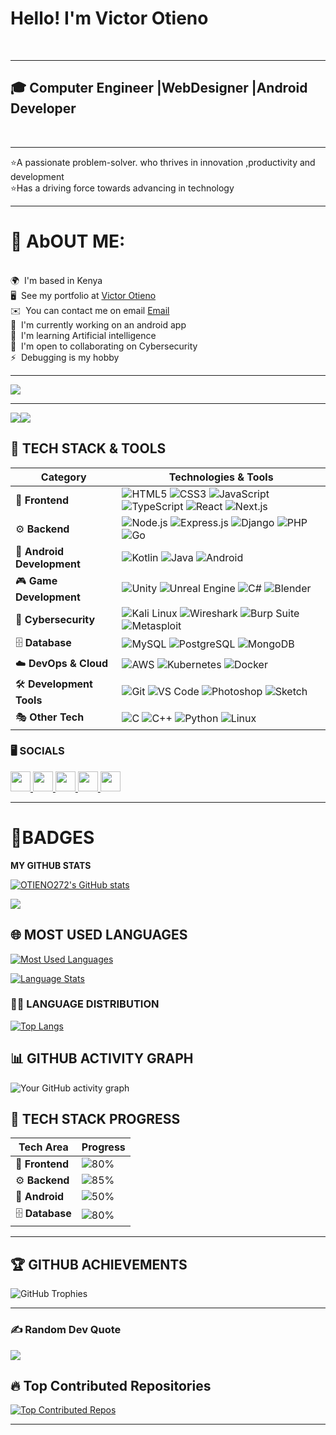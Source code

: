                                      
Hello! I'm  Victor Otieno
=====================================================================================================================================
<br>
<hr> 
 
 🎓  Computer Engineer  |WebDesigner   |Android Developer
----------------------------------------------
<br>
<hr>

⭐️A passionate problem-solver. who thrives in innovation ,productivity and development <br>
⭐️Has a driving force towards advancing in technology<br>



<hr>

# 💫 AbOUT ME:
<br>
 🌍  I'm based in Kenya<br>
 🖥️  See my portfolio at <a href="https://otieno272.github.io/portfolioupdate/">Victor Otieno</a><br>
 ✉️  You can contact me on email  <a href="otieno272@gmail.com">Email</a><br>
 🚀  I'm currently working on an android app
 <br>
 🧠  I'm learning Artificial intelligence<br>
 🤝  I'm open to collaborating on Cybersecurity<br>
 ⚡  Debugging is my hobby<br>
<hr>
 
<p>

  <img src="https://i.pinimg.com/originals/79/6d/b5/796db5deaf3ca9a927736d4b12cc3086.gif">
</p>



<hr>
<a href="https://www.github.com/OTIENO272" target="_blank" rel="noreferrer"><img
src="https://img.shields.io/github/followers/OTIENO272?logo=github&style=for-the-badge&color=0891b2&labelColor=1c1917" /></a><a href="https://www.x.com/OtienoVictor" target="_blank" rel="noreferrer"><img
src="https://img.shields.io/twitter/follow/OtienoVictor?logo=twitter&style=for-the-badge&color=0891b2&labelColor=1c1917"
/></a>

## 🚀 TECH STACK & TOOLS 

| **Category**        | **Technologies & Tools**  |
|---------------------|--------------------------|
| 🎨 **Frontend**     | ![HTML5](https://skillicons.dev/icons?i=html) ![CSS3](https://skillicons.dev/icons?i=css) ![JavaScript](https://skillicons.dev/icons?i=js) ![TypeScript](https://skillicons.dev/icons?i=ts) ![React](https://skillicons.dev/icons?i=react) ![Next.js](https://skillicons.dev/icons?i=nextjs) |
| ⚙️ **Backend**      | ![Node.js](https://skillicons.dev/icons?i=nodejs) ![Express.js](https://skillicons.dev/icons?i=express) ![Django](https://skillicons.dev/icons?i=django) ![PHP](https://skillicons.dev/icons?i=php) ![Go](https://skillicons.dev/icons?i=go) |
| 📱 **Android Development** | ![Kotlin](https://skillicons.dev/icons?i=kotlin) ![Java](https://skillicons.dev/icons?i=java) ![Android](https://skillicons.dev/icons?i=androidstudio) |
| 🎮 **Game Development** | ![Unity](https://skillicons.dev/icons?i=unity) ![Unreal Engine](https://skillicons.dev/icons?i=unreal) ![C#](https://skillicons.dev/icons?i=cs) ![Blender](https://skillicons.dev/icons?i=blender) |
| 🔐 **Cybersecurity** | ![Kali Linux](https://skillicons.dev/icons?i=kali) ![Wireshark](https://skillicons.dev/icons?i=wireshark) ![Burp Suite](https://skillicons.dev/icons?i=burpsuite) ![Metasploit](https://skillicons.dev/icons?i=metasploit) |
| 🗄️ **Database**     | ![MySQL](https://skillicons.dev/icons?i=mysql) ![PostgreSQL](https://skillicons.dev/icons?i=postgres) ![MongoDB](https://skillicons.dev/icons?i=mongodb) |
| ☁️ **DevOps & Cloud** | ![AWS](https://skillicons.dev/icons?i=aws) ![Kubernetes](https://skillicons.dev/icons?i=kubernetes) ![Docker](https://skillicons.dev/icons?i=docker) |
| 🛠️ **Development Tools** | ![Git](https://skillicons.dev/icons?i=git) ![VS Code](https://skillicons.dev/icons?i=vscode) ![Photoshop](https://skillicons.dev/icons?i=ps) ![Sketch](https://skillicons.dev/icons?i=sketch) |
| 🎭 **Other Tech**  | ![C](https://skillicons.dev/icons?i=c) ![C++](https://skillicons.dev/icons?i=cpp) ![Python](https://skillicons.dev/icons?i=python) ![Linux](https://skillicons.dev/icons?i=linux) |


### 🖥️ SOCIALS

<p align="left"> <a href="https://www.github.com/OTIENO272" target="_blank" rel="noreferrer"> <picture> <source media="(prefers-color-scheme: dark)" srcset="https://raw.githubusercontent.com/danielcranney/readme-generator/main/public/icons/socials/github-dark.svg" /> <source media="(prefers-color-scheme: light)" srcset="https://raw.githubusercontent.com/danielcranney/readme-generator/main/public/icons/socials/github.svg" /> <img src="https://raw.githubusercontent.com/danielcranney/readme-generator/main/public/icons/socials/github.svg" width="32" height="32" /> </picture> </a> <a href="http://www.instagram.com/mr-icon254" target="_blank" rel="noreferrer"> <picture> <source media="(prefers-color-scheme: dark)" srcset="https://raw.githubusercontent.com/danielcranney/readme-generator/main/public/icons/socials/instagram-dark.svg" /> <source media="(prefers-color-scheme: light)" srcset="https://raw.githubusercontent.com/danielcranney/readme-generator/main/public/icons/socials/instagram.svg" /> <img src="https://raw.githubusercontent.com/danielcranney/readme-generator/main/public/icons/socials/instagram.svg" width="32" height="32" /> </picture> </a> <a href="https://www.linkedin.com/in/victor-otieno" target="_blank" rel="noreferrer"> <picture> <source media="(prefers-color-scheme: dark)" srcset="https://raw.githubusercontent.com/danielcranney/readme-generator/main/public/icons/socials/linkedin-dark.svg" /> <source media="(prefers-color-scheme: light)" srcset="https://raw.githubusercontent.com/danielcranney/readme-generator/main/public/icons/socials/linkedin.svg" /> <img src="https://raw.githubusercontent.com/danielcranney/readme-generator/main/public/icons/socials/linkedin.svg" width="32" height="32" /> </picture> </a> <a href="https://www.x.com/OtienoVictor" target="_blank" rel="noreferrer"> <picture> <source media="(prefers-color-scheme: dark)" srcset="https://raw.githubusercontent.com/danielcranney/readme-generator/main/public/icons/socials/twitter-dark.svg" /> <source media="(prefers-color-scheme: light)" srcset="https://raw.githubusercontent.com/danielcranney/readme-generator/main/public/icons/socials/twitter.svg" /> <img src="https://raw.githubusercontent.com/danielcranney/readme-generator/main/public/icons/socials/twitter.svg" width="32" height="32" /> </picture> </a> <a href="https://www.threads.net/@victor" target="_blank" rel="noreferrer"> <picture> <source media="(prefers-color-scheme: dark)" srcset="https://raw.githubusercontent.com/danielcranney/readme-generator/main/public/icons/socials/threads-dark.svg" /> <source media="(prefers-color-scheme: light)" srcset="https://raw.githubusercontent.com/danielcranney/readme-generator/main/public/icons/socials/threads.svg" /> <img src="https://raw.githubusercontent.com/danielcranney/readme-generator/main/public/icons/socials/threads.svg" width="32" height="32" /> </picture> </a></p>

<hr>
<h1> 🚀BADGES</h1>

<b>MY GITHUB STATS</b>

<a href="http://www.github.com/OTIENO272"><img src="https://github-readme-stats.vercel.app/api?username=OTIENO272&show_icons=true&hide=&count_private=true&title_color=0891b2&text_color=ffffff&icon_color=0891b2&bg_color=1c1917&hide_border=true&show_icons=true" alt="OTIENO272's GitHub stats" /></a>

<a href="http://www.github.com/Unre"><img src="https://github-readme-streak-stats.herokuapp.com/?user=OTIENO272&stroke=ffffff&background=1c1917&ring=0891b2&fire=0891b2&currStreakNum=ffffff&currStreakLabel=0891b2&sideNums=ffffff&sideLabels=ffffff&dates=ffffff&hide_border=true"/></a>
<br>
## 🌐 MOST USED LANGUAGES

[![Most Used Languages](https://github-profile-summary-cards.vercel.app/api/cards/repos-per-language?username=OTIENO272&theme=github_dark)](https://github.com/YOUR_GITHUB_USERNAME)

[![Language Stats](https://github-profile-summary-cards.vercel.app/api/cards/most-commit-language?username=OTIENO272&theme=github_dark)](https://github.com/YOUR_GITHUB_USERNAME)
### 🧑‍💻 LANGUAGE DISTRIBUTION

[![Top Langs](https://github-readme-stats.vercel.app/api/top-langs/?username=OTIENO272&layout=compact&langs_count=10&hide_progress=false&theme=dark&bg_color=000000)](https://github.com/anuraghazra/github-readme-stats)





## 📊 GITHUB ACTIVITY GRAPH

![Your GitHub activity graph](https://github-readme-activity-graph.vercel.app/graph?username=OTIENO272&theme=github-compact&hide_border=true&area=true&bg_color=0d1117&color=58a6ff&line=58a6ff&point=f85149)



## 🚀 TECH STACK PROGRESS

<div align="center">

| Tech Area  | Progress |
|------------|----------|
| 🎨 **Frontend** | ![80%](https://img.shields.io/badge/-80%25-blue) |
| ⚙️ **Backend** | ![85%](https://img.shields.io/badge/-85%25-red) |
| 📱 **Android** | ![50%](https://img.shields.io/badge/-50%25-green) |
| 🗄️ **Database** | ![80%](https://img.shields.io/badge/-80%25-yellow) |

</div>


---



## 🏆 GITHUB ACHIEVEMENTS

![GitHub Trophies](https://github-profile-trophy.vercel.app/?username=OTIENO272&theme=onedark&no-frame=true&no-bg=true&margin-w=8)

<hr>

### ✍️ Random Dev Quote
![](https://quotes-github-readme.vercel.app/api?type=horizontal&theme=radical)


## 🔥 Top Contributed Repositories

[![Top Contributed Repos](https://github-contributor-stats.vercel.app/api?username=OTIENO272&limit=5&theme=dark&combine_all_yearly_contributions=true)](https://github.com/YOUR_GITHUB_USERNAME)

<hr>





